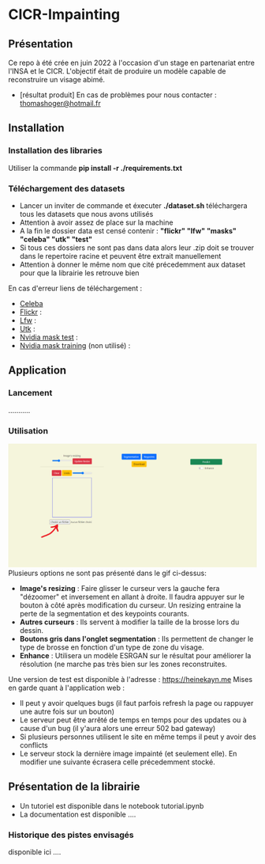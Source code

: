 
# CICR-Impainting

## Présentation

Ce repo à été crée en juin 2022 à l'occasion d'un stage en partenariat entre l'INSA et le CICR. L'objectif était de produire un modèle capable de reconstruire un visage abimé. 
- [résultat produit]
En cas de problèmes pour nous contacter : thomashoger@hotmail.fr
 
## Installation 

### Installation des libraries

Utiliser la commande **pip install -r ./requirements.txt** 

### Téléchargement des datasets 

- Lancer un inviter de commande et éxecuter **./dataset.sh** téléchargera tous les datasets que nous avons utilisés
- Attention à avoir assez de place sur la machine
- A la fin le dossier data est censé contenir : **"flickr" "lfw" "masks" "celeba" "utk" "test"**
- Si tous ces dossiers ne sont pas dans data alors leur .zip doit se trouver dans le repertoire racine et peuvent être extrait manuellement
- Attention à donner le même nom que cité précedemment aux dataset pour que la librairie les retrouve bien

En cas d'erreur liens de téléchargement : 
- [Celeba](https://drive.google.com/file/d/0B7EVK8r0v71pZjFTYXZWM3FlRnM/view?usp=sharing&resourcekey=0-dYn9z10tMJOBAkviAcfdyQ)
- [Flickr](https://drive.google.com/drive/folders/1tg-Ur7d4vk1T8Bn0pPpUSQPxlPGBlGfv) : 
- [Lfw](http://vis-www.cs.umass.edu/lfw/lfw.tgz) : 
- [Utk](https://drive.google.com/drive/folders/0BxYys69jI14kU0I1YUQyY1ZDRUE?resourcekey=0-01Pth1hq20K4kuGVkp3oBw) : 
- [Nvidia mask test](https://www.dropbox.com/s/01dfayns9s0kevy/test_mask.zip) : 
- [Nvidia mask training](https://www.dropbox.com/s/qp8cxqttta4zi70/irregular_mask.zip) (non utilisé) : 


## Application

### Lancement

...........

### Utilisation 

![Alt Text](./guide.gif)
Plusieurs options ne sont pas présenté dans le gif ci-dessus: 
- **Image's resizing** : Faire glisser le curseur vers la gauche fera "dézoomer" et inversement en allant à droite.  Il faudra appuyer sur le bouton à côté après modification du curseur. Un resizing entraine la perte de la segmentation et des keypoints courants.
- **Autres curseurs** : Ils servent à modifier la taille de la brosse lors du dessin.
- **Boutons gris dans l'onglet segmentation** : Ils permettent de changer le type de brosse en fonction d'un type de zone du visage.
- **Enhance** : Utilisera un modèle ESRGAN sur le résultat pour améliorer la résolution (ne marche pas très bien sur les zones reconstruites.

Une version de test est disponible à l'adresse : https://heinekayn.me
Mises en garde quant à l'application web : 
- Il peut y avoir quelques bugs (il faut parfois refresh la page ou rappuyer une autre fois sur un bouton)  
- Le serveur peut être arrêté de temps en temps pour des updates ou à cause d'un bug (il y'aura alors une erreur 502 bad gateway)  
- Si plusieurs personnes utilisent le site en même temps il peut y avoir des conflicts
- Le serveur stock la dernière image impainté (et seulement elle). En modifier une suivante écrasera celle précedemment stocké.

## Présentation de la librairie

- Un tutoriel est disponible dans le notebook tutorial.ipynb
- La documentation est disponible ....

### Historique des pistes envisagés

disponible ici ....
